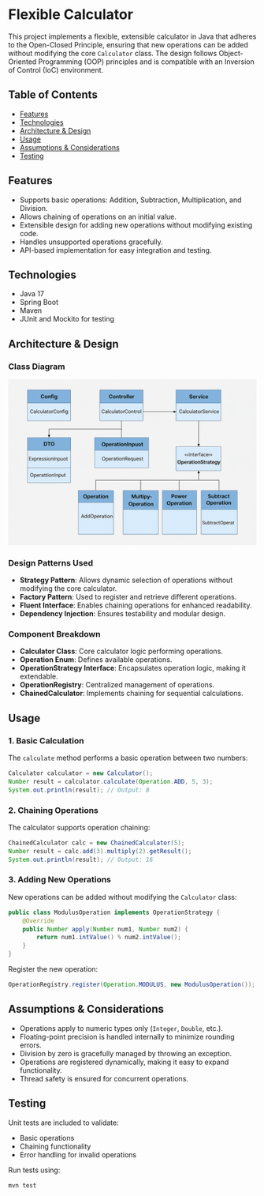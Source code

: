 # Flexible Calculator

This project implements a flexible, extensible calculator in Java that adheres to the Open-Closed Principle, ensuring that new operations can be added without modifying the core `Calculator` class. The design follows Object-Oriented Programming (OOP) principles and is compatible with an Inversion of Control (IoC) environment.

## Table of Contents

- [Features](#features)
- [Technologies](#technologies)
- [Architecture & Design](#architecture--design)
- [Usage](#usage)
- [Assumptions & Considerations](#assumptions--considerations)
- [Testing](#testing)

## Features

- Supports basic operations: Addition, Subtraction, Multiplication, and Division.
- Allows chaining of operations on an initial value.
- Extensible design for adding new operations without modifying existing code.
- Handles unsupported operations gracefully.
- API-based implementation for easy integration and testing.

## Technologies

- Java 17
- Spring Boot
- Maven
- JUnit and Mockito for testing

## Architecture & Design

### Class Diagram

![Class Diagram](https://github.com/sanjay1396/Calculator/blob/main/docs/class-diagram.png)

### Design Patterns Used

- **Strategy Pattern**: Allows dynamic selection of operations without modifying the core calculator.
- **Factory Pattern**: Used to register and retrieve different operations.
- **Fluent Interface**: Enables chaining operations for enhanced readability.
- **Dependency Injection**: Ensures testability and modular design.

### Component Breakdown

- **Calculator Class**: Core calculator logic performing operations.
- **Operation Enum**: Defines available operations.
- **OperationStrategy Interface**: Encapsulates operation logic, making it extendable.
- **OperationRegistry**: Centralized management of operations.
- **ChainedCalculator**: Implements chaining for sequential calculations.

## Usage

### 1. Basic Calculation

The `calculate` method performs a basic operation between two numbers:

```java
Calculator calculator = new Calculator();
Number result = calculator.calculate(Operation.ADD, 5, 3);
System.out.println(result); // Output: 8
```

### 2. Chaining Operations

The calculator supports operation chaining:

```java
ChainedCalculator calc = new ChainedCalculator(5);
Number result = calc.add(3).multiply(2).getResult();
System.out.println(result); // Output: 16
```

### 3. Adding New Operations

New operations can be added without modifying the `Calculator` class:

```java
public class ModulusOperation implements OperationStrategy {
    @Override
    public Number apply(Number num1, Number num2) {
        return num1.intValue() % num2.intValue();
    }
}
```

Register the new operation:

```java
OperationRegistry.register(Operation.MODULUS, new ModulusOperation());
```

## Assumptions & Considerations

- Operations apply to numeric types only (`Integer`, `Double`, etc.).
- Floating-point precision is handled internally to minimize rounding errors.
- Division by zero is gracefully managed by throwing an exception.
- Operations are registered dynamically, making it easy to expand functionality.
- Thread safety is ensured for concurrent operations.

## Testing

Unit tests are included to validate:

- Basic operations
- Chaining functionality
- Error handling for invalid operations

Run tests using:

```sh
mvn test

